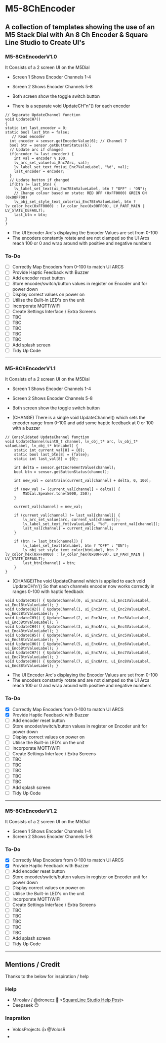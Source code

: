 # M5-8ChEncoder

A collection of templates showing the use of an M5 Stack Dial with An 8 Ch Encoder & Square Line Studio to Create UI's
--------------------------------------------------------
### M5-8ChEncoderV1.0

It Consists of a 2 screen UI on the M5Dial
+ Screen 1 Shows Encoder Channels 1-4
+ Screen 2 Shows Encoder Channels 5-8
+ Both screen show the toggle switch button

+ There is a separate void UpdateCH"n"() for each encoder
```
// Separate UpdateChannel function
void UpdateCH7()
{
static int last_encoder = 0;
static bool last_btn = false;
   // Read encoder
  int encoder = sensor.getEncoderValue(6); // Channel 7
  bool btn = sensor.getButtonStatus(6);
  // Update arc if changed
  if(encoder != last_encoder) {
    int val = encoder % 100;
    lv_arc_set_value(ui_Enc7Arc, val);
    lv_label_set_text_fmt(ui_Enc7ValueLabel, "%d", val);
    last_encoder = encoder;
  }
  // Update button if changed
  if(btn != last_btn) {
    lv_label_set_text(ui_Enc7BtnValueLabel, btn ? "OFF" : "ON");
    // Change colour based on state: RED OFF (0xFF0000) GREEN ON (0x00FF00) 
    lv_obj_set_style_text_color(ui_Enc7BtnValueLabel, btn ? lv_color_hex(0xFF0000) : lv_color_hex(0x00FF00), LV_PART_MAIN | LV_STATE_DEFAULT);    
    last_btn = btn;
}
}
```
+ The UI Encoder Arc's displaying the Encoder Values are set from 0-100
+ The encoders constantly rotate and are not clamped so the UI Arcs reach 100 or 0 and wrap around with positive and negative numbers
### To-Do
- [ ] Correctly Map Encoders from 0-100 to match UI ARCS
- [ ] Provide Haptic Feedback with Buzzer
- [ ] Add encoder reset button
- [ ] Store encoder/switch/button values in register on Encoder unit for power down
- [ ] Display correct values on power on
- [ ] Utilise the Built-in LED's on the unit
- [ ] Incorporate MQTT/WiFI
- [ ] Create Settings Interface / Extra Screens
- [ ] TBC
- [ ] TBC
- [ ] TBC
- [ ] TBC
- [ ] TBC
- [ ] Add splash screen
- [ ] Tidy Up Code
--------------------------------------------------------
### M5-8ChEncoderV1.1

It Consists of a 2 screen UI on the M5Dial
+ Screen 1 Shows Encoder Channels 1-4
+ Screen 2 Shows Encoder Channels 5-8
+ Both screen show the toggle switch button

+ (CHANGE) There is a single void UpdateChannel() which sets the encoder range from 0-100 and add some haptic feedback at 0 or 100 with a buzzer
```
// Consolidated UpdateChannel function
void UpdateChannel(uint8_t channel, lv_obj_t* arc, lv_obj_t* valueLabel, lv_obj_t* btnLabel) {
    static int current_val[8] = {0};
    static bool last_btn[8] = {false};
    static int last_val[8] = {0};

    int delta = sensor.getIncrementValue(channel);
    bool btn = sensor.getButtonStatus(channel);

    int new_val = constrain(current_val[channel] + delta, 0, 100);
    
    if (new_val != (current_val[channel] + delta)) {
        M5Dial.Speaker.tone(5000, 250);
    }

    current_val[channel] = new_val;

    if (current_val[channel] != last_val[channel]) {
        lv_arc_set_value(arc, current_val[channel]);
        lv_label_set_text_fmt(valueLabel, "%d", current_val[channel]);
        last_val[channel] = current_val[channel];
    }

    if (btn != last_btn[channel]) {
        lv_label_set_text(btnLabel, btn ? "OFF" : "ON");
        lv_obj_set_style_text_color(btnLabel, btn ? lv_color_hex(0xFF0000) : lv_color_hex(0x00FF00), LV_PART_MAIN | LV_STATE_DEFAULT);
        last_btn[channel] = btn;
    }
}
```
+ (CHANGE)The void UpdateChannel which is applied to each void UpdateCH'n'() So that each channels encoder now works correctly in ranges 0-100 with haptic feedback
```
void UpdateCH1() { UpdateChannel(0, ui_Enc1Arc, ui_Enc1ValueLabel, ui_Enc1BtnValueLabel); }
void UpdateCH2() { UpdateChannel(1, ui_Enc2Arc, ui_Enc2ValueLabel, ui_Enc2BtnValueLabel); }
void UpdateCH3() { UpdateChannel(2, ui_Enc3Arc, ui_Enc3ValueLabel, ui_Enc3BtnValueLabel); }
void UpdateCH4() { UpdateChannel(3, ui_Enc4Arc, ui_Enc4ValueLabel, ui_Enc4BtnValueLabel); }
void UpdateCH5() { UpdateChannel(4, ui_Enc5Arc, ui_Enc5ValueLabel, ui_Enc5BtnValueLabel); }
void UpdateCH6() { UpdateChannel(5, ui_Enc6Arc, ui_Enc6ValueLabel, ui_Enc6BtnValueLabel); }
void UpdateCH7() { UpdateChannel(6, ui_Enc7Arc, ui_Enc7ValueLabel, ui_Enc7BtnValueLabel); }
void UpdateCH8() { UpdateChannel(7, ui_Enc8Arc, ui_Enc8ValueLabel, ui_Enc8BtnValueLabel); }
```


+ The UI Encoder Arc's displaying the Encoder Values are set from 0-100
+ The encoders constantly rotate and are not clamped so the UI Arcs reach 100 or 0 and wrap around with positive and negative numbers

### To-Do
- [x] Correctly Map Encoders from 0-100 to match UI ARCS
- [x] Provide Haptic Feedback with Buzzer
- [ ] Add encoder reset button
- [ ] Store encoder/switch/button values in register on Encoder unit for power down
- [ ] Display correct values on power on
- [ ] Utilise the Built-in LED's on the unit
- [ ] Incorporate MQTT/WiFI
- [ ] Create Settings Interface / Extra Screens
- [ ] TBC
- [ ] TBC
- [ ] TBC
- [ ] TBC
- [ ] TBC
- [ ] Add splash screen
- [ ] Tidy Up Code
--------------------------------------------------------
### M5-8ChEncoderV1.2

It Consists of a 2 screen UI on the M5Dial
+ Screen 1 Shows Encoder Channels 1-4
+ Screen 2 Shows Encoder Channels 5-8

### To-Do
- [x] Correctly Map Encoders from 0-100 to match UI ARCS
- [x] Provide Haptic Feedback with Buzzer
- [ ] Add encoder reset button
- [ ] Store encoder/switch/button values in register on Encoder unit for power down
- [ ] Display correct values on power on
- [ ] Utilise the Built-in LED's on the unit
- [ ] Incorporate MQTT/WiFI
- [ ] Create Settings Interface / Extra Screens
- [ ] TBC
- [ ] TBC
- [ ] TBC
- [ ] TBC
- [ ] TBC
- [ ] Add splash screen
- [ ] Tidy Up Code
--------------------------------------------------------
## Mentions / Credit
Thanks to the below for inspiration / help
### Help
+ Miroslav / @dronecz :pray: <[SquareLine Studio Help Post](https://forum.squareline.io/t/how-to-use-button-to-activate-a-function/856/9)>
+ Deepseek :wink:
### Inspration
+ VolosProjects :thumbsup: @VolosR
+ 
